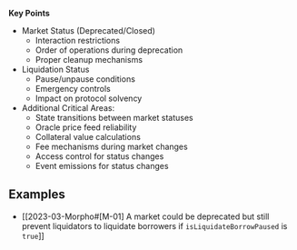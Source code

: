 
**Key Points**
- Market Status (Deprecated/Closed)
    - Interaction restrictions
    - Order of operations during deprecation
    - Proper cleanup mechanisms
- Liquidation Status
    - Pause/unpause conditions
    - Emergency controls
    - Impact on protocol solvency
- Additional Critical Areas:
    - State transitions between market statuses
    - Oracle price feed reliability
    - Collateral value calculations
    - Fee mechanisms during market changes
    - Access control for status changes
    - Event emissions for status changes

## Examples
- [[2023-03-Morpho#[M-01] A market could be deprecated but still prevent liquidators to liquidate borrowers if `isLiquidateBorrowPaused` is `true`]]